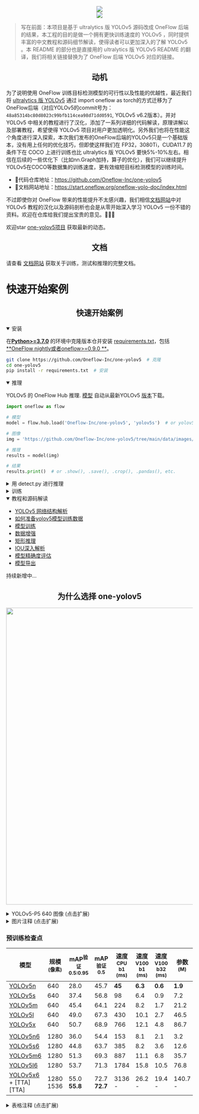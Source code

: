 <center> 
  <img src="https://oneflow-static.oss-cn-beijing.aliyuncs.com/one-yolo/document/logo/logo_00.png"> 
</center>

<center> 
<img src="https://oneflow-static.oss-cn-beijing.aliyuncs.com/one-yolo/document/logo/logo_01.png">
</center>

> 写在前面：本项目是基于 ultralytics 版 YOLOv5 源码改成 OneFlow 后端的结果，本工程的目的是做一个拥有更快训练速度的 YOLOv5 ，同时提供丰富的中文教程和源码细节解读，使得读者可以更加深入的了解 YOLOv5 。本 README 的部分也是直接用的 ultralytics 版 YOLOv5 README 的翻译，我们将相关链接替换为了 OneFlow 后端 YOLOv5 对应的链接。

## <div align="center">动机</div>

为了说明使用 OneFlow 训练目标检测模型的可行性以及性能的优越性，最近我们将 [ultralytics 版 YOLOv5](https://github.com/ultralytics/yolov5) 通过 import oneflow as torch的方式迁移为了OneFlow后端（对应YOLOv5的commit号为：`48a85314bc80d8023c99bfb114cea98d71dd0591`, YOLOv5 v6.2版本）。并对 YOLOv5 中相关的教程进行了汉化，添加了一系列详细的代码解读，原理讲解以及部署教程，希望使得 YOLOv5 项目对用户更加透明化。另外我们也将在性能这个角度进行深入探索，本次我们发布的OneFlow后端的YOLOv5只是一个基础版本，没有用上任何的优化技巧，但即使这样我们在 FP32，3080Ti，CUDA11.7 的条件下在 COCO 上进行训练也比 ultralytics 版 YOLOv5 要快5%-10%左右。相信在后续的一些优化下（比如nn.Graph加持，算子的优化），我们可以继续提升YOLOv5在COCO等数据集的训练速度，更有效缩短目标检测模型的训练时间。

- 🎉代码仓库地址：https://github.com/Oneflow-Inc/one-yolov5
- 🎉文档网站地址：https://start.oneflow.org/oneflow-yolo-doc/index.html

不过即使你对 OneFlow 带来的性能提升不太感兴趣，我们相信[文档网站](https://start.oneflow.org/oneflow-yolo-doc/index.html)中对 YOLOv5 教程的汉化以及源码剖析也会是从零开始深入学习 YOLOv5 一份不错的资料。欢迎在仓库给我们提出宝贵的意见。🌟🌟🌟

欢迎star [one-yolov5项目](https://github.com/Oneflow-Inc/one-yolov5) 获取最新的动态。

## <div align="center">文档</div>

请查看 [文档网站](https://start.oneflow.org/oneflow-yolo-doc/index.html) 获取关于训练，测试和推理的完整文档。

# 快速开始案例

## <div align="center">快速开始案例</div>

<details open>
<summary>安装</summary>

在[**Python>=3.7.0**](https://www.python.org/) 的环境中克隆版本仓并安装 [requirements.txt](https://github.com/Oneflow-Inc/one-yolov5/blob/main/requirements.txt)，包括[**OneFlow nightly或者oneflow>=0.9.0 **](https://pytorch.org/get-started/locally/)。
```bash
git clone https://github.com/Oneflow-Inc/one-yolov5  # 克隆
cd one-yolov5
pip install -r requirements.txt  # 安装
```

</details>


<details open>
<summary>推理</summary>

YOLOv5 的 OneFlow Hub 推理. [模型](https://github.com/Oneflow-Inc/one-yolov5/tree/main/models) 自动从最新YOLOv5 [版本](https://github.com/Oneflow-Inc/one-yolov5/releases)下载。

```python
import oneflow as flow

# 模型
model = flow.hub.load('Oneflow-Inc/one-yolov5', 'yolov5s')  # or yolov5n - yolov5x6, custom

# 图像
img = 'https://github.com/Oneflow-Inc/one-yolov5/tree/main/data/images/zidane.jpg'  # or file, Path, PIL, OpenCV, numpy, list

# 推理
results = model(img)

# 结果
results.print()  # or .show(), .save(), .crop(), .pandas(), etc.
```

</details>

<details>
<summary>用 detect.py 进行推理</summary>

`detect.py` 在各种数据源上运行推理, 其会从最新的 YOLOv5 [版本](https://github.com/Oneflow-Inc/one-yolov5/releases) 中自动下载 [模型](https://github.com/Oneflow-Inc/one-yolov5/tree/main/models) 并将检测结果保存到 `runs/detect` 目录。

```bash
python detect.py --source 0  # 网络摄像头
                          img.jpg  # 图像
                          vid.mp4  # 视频
                          path/  # 文件夹
                          'path/*.jpg'  # glob
                          'https://youtu.be/Zgi9g1ksQHc'  # YouTube
                          'rtsp://example.com/media.mp4'  # RTSP, RTMP, HTTP 流
```

</details>

<details>
<summary>训练</summary>

以下指令再现了 YOLOv5 [COCO](https://github.com/Oneflow-Inc/one-yolov5/blob/main/data/scripts/get_coco.sh)
数据集结果. [模型](https://github.com/Oneflow-Inc/one-yolov5/tree/main/models) 和 [数据集](https://github.com/Oneflow-Inc/one-yolov5/tree/main/data) 自动从最新的YOLOv5 [版本](https://github.com/Oneflow-Inc/one-yolov5/releases) 中下载。YOLOv5n/s/m/l/x的训练时间在V100 GPU上是 1/2/4/6/8天（多GPU倍速）. 尽可能使用最大的 `--batch-size`, 或通过 `--batch-size -1` 来实现 YOLOv5 [自动批处理](https://github.com/Oneflow-Inc/one-yolov5/blob/main/utils/autobatch.py#L21) 批量大小显示为 V100-16GB。

```bash
python train.py --data coco.yaml --cfg yolov5n.yaml --weights '' --batch-size 128
                                       yolov5s                                64
                                       yolov5m                                40
                                       yolov5l                                24
                                       yolov5x                                16
```

<img width="800" src="https://user-images.githubusercontent.com/26833433/90222759-949d8800-ddc1-11ea-9fa1-1c97eed2b963.png">

</details>

<details open>
<summary>教程和源码解读</summary>

- [YOLOv5 网络结构解析](https://start.oneflow.org/oneflow-yolo-doc/tutorials/01_chapter/yolov5_network_structure_analysis.html)
- [如何准备yolov5模型训练数据](https://start.oneflow.org/oneflow-yolo-doc/tutorials/02_chapter/how_to_prepare_yolov5_training_data.html)
- [模型训练](https://start.oneflow.org/oneflow-yolo-doc/tutorials/03_chapter/model_train.html)
- [数据增强](https://start.oneflow.org/oneflow-yolo-doc/tutorials/04_chapter/mosaic.html)
- [矩形推理](https://start.oneflow.org/oneflow-yolo-doc/tutorials/05_chapter/rectangular_reasoning.html)
- [IOU深入解析](https://start.oneflow.org/oneflow-yolo-doc/tutorials/05_chapter/iou_in-depth_analysis.html)
- [模型精确度评估](https://start.oneflow.org/oneflow-yolo-doc/tutorials/05_chapter/map_analysis.html)
- [模型导出](https://start.oneflow.org/oneflow-yolo-doc/tutorials/06_chapter/export_onnx_tflite_tensorrt.html)

持续新增中...

</details>



## <div align="center">为什么选择 one-yolov5</div>

<p align="left"><img width="800" src="https://user-images.githubusercontent.com/26833433/155040763-93c22a27-347c-4e3c-847a-8094621d3f4e.png"></p>
<details>
  <summary>YOLOv5-P5 640 图像 (点击扩展)</summary>

<p align="left"><img width="800" src="https://user-images.githubusercontent.com/26833433/155040757-ce0934a3-06a6-43dc-a979-2edbbd69ea0e.png"></p>
</details>
<details>
  <summary>图片注释 (点击扩展)</summary>

- **COCO AP val** 表示 mAP@0.5:0.95 在5000张图像的[COCO val2017](http://cocodataset.org)数据集上，在256到1536的不同推理大小上测量的指标。
- **GPU Speed** 衡量的是在 [COCO val2017](http://cocodataset.org) 数据集上使用 [AWS p3.2xlarge](https://aws.amazon.com/ec2/instance-types/p3/) V100实例在批量大小为32时每张图像的平均推理时间。
- **EfficientDet** 数据来自 [google/automl](https://github.com/google/automl) ，批量大小设置为 8。
- 复现 mAP 方法: `python val.py --task study --data coco.yaml --iou 0.7 --weights yolov5n6 yolov5s6 yolov5m6 yolov5l6 yolov5x6`

</details>

### 预训练检查点

| 模型                                                                                                 | 规模<br><sup>(像素) | mAP<sup>验证<br>0.5:0.95 | mAP<sup>验证<br>0.5 | 速度<br><sup>CPU b1<br>(ms) | 速度<br><sup>V100 b1<br>(ms) | 速度<br><sup>V100 b32<br>(ms) | 参数<br><sup>(M) | 浮点运算<br><sup>@640 (B) |
|------------------------------------------------------------------------------------------------------|---------------------|--------------------------|---------------------|-----------------------------|------------------------------|-------------------------------|------------------|---------------------------|
| [YOLOv5n](https://github.com/Oneflow-Inc/one-yolov5/releases/download/v1.0/yolov5n.zip)                   | 640                 | 28.0                     | 45.7                | **45**                      | **6.3**                      | **0.6**                       | **1.9**          | **4.5**                   |
| [YOLOv5s](https://github.com/Oneflow-Inc/one-yolov5/releases/download/v1.0/yolov5s.zip)                   | 640                 | 37.4                     | 56.8                | 98                          | 6.4                          | 0.9                           | 7.2              | 16.5                      |
| [YOLOv5m](https://github.com/Oneflow-Inc/one-yolov5/releases/download/v1.0/yolov5m.zip)                   | 640                 | 45.4                     | 64.1                | 224                         | 8.2                          | 1.7                           | 21.2             | 49.0                      |
| [YOLOv5l](https://github.com/Oneflow-Inc/one-yolov5/releases/download/v1.0/yolov5l.zip)                   | 640                 | 49.0                     | 67.3                | 430                         | 10.1                         | 2.7                           | 46.5             | 109.1                     |
| [YOLOv5x](https://github.com/Oneflow-Inc/one-yolov5/releases/download/v1.0/yolov5x.zip)                   | 640                 | 50.7                     | 68.9                | 766                         | 12.1                         | 4.8                           | 86.7             | 205.7                     |
|                                                                                                      |                     |                          |                     |                             |                              |                               |                  |                           |
| [YOLOv5n6](https://github.com/Oneflow-Inc/one-yolov5/releases/download/v1.0/yolov5n6.zip)                 | 1280                | 36.0                     | 54.4                | 153                         | 8.1                          | 2.1                           | 3.2              | 4.6                       |
| [YOLOv5s6](https://github.com/Oneflow-Inc/one-yolov5/releases/download/v1.0/yolov5s6.zip)                 | 1280                | 44.8                     | 63.7                | 385                         | 8.2                          | 3.6                           | 12.6             | 16.8                      |
| [YOLOv5m6](https://github.com/Oneflow-Inc/one-yolov5/releases/download/v1.0/yolov5m6.zip)                 | 1280                | 51.3                     | 69.3                | 887                         | 11.1                         | 6.8                           | 35.7             | 50.0                      |
| [YOLOv5l6](https://github.com/Oneflow-Inc/one-yolov5/releases/download/v1.0/yolov5l6.zip)                 | 1280                | 53.7                     | 71.3                | 1784                        | 15.8                         | 10.5                          | 76.8             | 111.4                     |
| [YOLOv5x6](https://github.com/Oneflow-Inc/one-yolov5/releases/download/v1.0/yolov5x6.zip)<br>+ [TTA][TTA] | 1280<br>1536        | 55.0<br>**55.8**         | 72.7<br>**72.7**    | 3136<br>-                   | 26.2<br>-                    | 19.4<br>-                     | 140.7<br>-       | 209.8<br>-                |

<details>
  <summary>表格注释 (点击扩展)</summary>

- 所有检查点都以默认设置训练到300个时期. Nano和Small模型用 [hyp.scratch-low.yaml](https://github.com/Oneflow-Inc/one-yolov5/blob/master/data/hyps/hyp.scratch-low.yaml) hyps, 其他模型使用 [hyp.scratch-high.yaml](https://github.com/Oneflow-Inc/one-yolov5/blob/master/data/hyps/hyp.scratch-high.yaml).
- **mAP<sup>val</sup>** 值是 [COCO val2017](http://cocodataset.org) 数据集上的单模型单尺度的值。
<br>复现方法: `python val.py --data coco.yaml --img 640 --conf 0.001 --iou 0.65`
- 使用 [AWS p3.2xlarge](https://aws.amazon.com/ec2/instance-types/p3/) 实例对COCO val图像的平均速度。不包括NMS时间（~1 ms/img)
<br>复现方法: `python val.py --data coco.yaml --img 640 --task speed --batch 1`
- **TTA** [测试时数据增强](https://github.com/ultralytics/yolov5/issues/303) 包括反射和比例增强. # 文档网站还没有,稍后更新。
<br>复现方法: `python val.py --data coco.yaml --img 1536 --iou 0.7 --augment`

</details>
